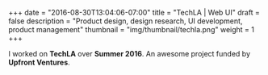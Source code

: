 +++
date = "2016-08-30T13:04:06-07:00"
title = "TechLA | Web UI"
draft = false
description = "Product design, design research, UI development, product management"
thumbnail = "img/thumbnail/techla.png"
weight = 1
+++

I worked on **TechLA** over **Summer 2016**. An awesome project funded by **Upfront Ventures**.
